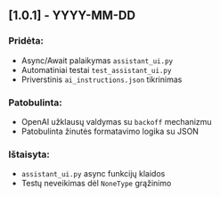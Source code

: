 ## [1.0.1] - YYYY-MM-DD

### Pridėta:
- Async/Await palaikymas `assistant_ui.py`
- Automatiniai testai `test_assistant_ui.py`
- Priverstinis `ai_instructions.json` tikrinimas

### Patobulinta:
- OpenAI užklausų valdymas su `backoff` mechanizmu
- Patobulinta žinutės formatavimo logika su JSON

### Ištaisyta:
- `assistant_ui.py` async funkcijų klaidos
- Testų neveikimas dėl `NoneType` grąžinimo
